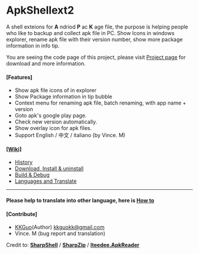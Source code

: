 # ApkShellext2

A shell exteions for __A__ ndriod __P__ ac __K__ age file, the purpose is helping people who like to backup and collect apk file in PC. Show Icons in windows explorer, rename apk file with their version number, show more package information in info tip. 

You are seeing the code page of this project, please visit [Project page](http://kkguo.github.io/apkshellext) for download and more information.

#### [Features]
* Show apk file icons of in explorer
* Show Package information in tip bubble
* Context menu for renaming apk file, batch renaming, with app name + version
* Goto apk's google play page.
* Check new version automatically.
* Show overlay icon for apk files.
* Support English / 中文 / italiano (by Vince. M)

#### [[Wiki]](https://github.com/kkguo/apkshellext/wiki)
* [History](https://github.com/kkguo/apkshellext/wiki/Home)
* [Download, Install & uninstall](https://github.com/kkguo/apkshellext/wiki/How-to-install-and-uninstall)
* [Build & Debug](https://github.com/kkguo/apkshellext/wiki/How-to-build-and-debug)
* [Languages and Translate](https://github.com/kkguo/apkshellext/wiki/Multi-language-and-Transaltion)

----------------------------------------------------------------------------
#### Please help to translate into other language, here is [How to](https://github.com/kkguo/apkshellext/wiki/Multi-language-and-Transaltion)

#### [Contribute]
  * [KKGuo](https://github.com/kkguo)(Author) kkguokk@gmail.com
  * Vince. M (bug report and translation)
 

Credit to:
__[SharpShell](https://github.com/dwmkerr/sharpshell)__ / __[SharpZip](https://github.com/icsharpcode/SharpZipLib)__ /  __[Iteedee.ApkReader](https://github.com/hylander0/Iteedee.ApkReader)__
